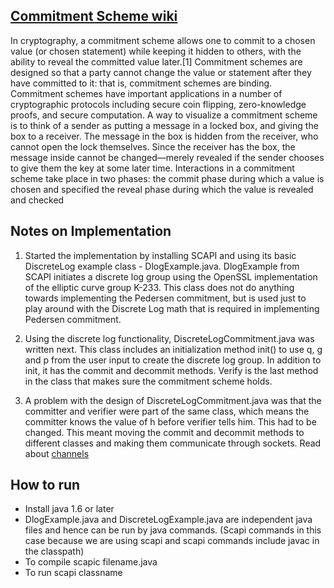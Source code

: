 ## [Commitment Scheme wiki](https://en.wikipedia.org/wiki/Commitment_scheme)
In cryptography, a commitment scheme allows one to commit to a chosen value (or chosen statement) while keeping it hidden to others, with the ability to reveal the committed value later.[1] Commitment schemes are designed so that a party cannot change the value or statement after they have committed to it: that is, commitment schemes are binding. Commitment schemes have important applications in a number of cryptographic protocols including secure coin flipping, zero-knowledge proofs, and secure computation.
A way to visualize a commitment scheme is to think of a sender as putting a message in a locked box, and giving the box to a receiver. The message in the box is hidden from the receiver, who cannot open the lock themselves. Since the receiver has the box, the message inside cannot be changed—merely revealed if the sender chooses to give them the key at some later time.
Interactions in a commitment scheme take place in two phases:
the commit phase during which a value is chosen and specified
the reveal phase during which the value is revealed and checked

## Notes on Implementation

1. Started the implementation by installing SCAPI and using its basic DiscreteLog example class - DlogExample.java. DlogExample from SCAPI initiates a discrete log group using the OpenSSL implementation of the elliptic curve group K-233. This class does not do anything towards implementing the Pedersen commitment, but is used just to play around with the Discrete Log math that is required in implementing Pedersen commitment. 

2. Using the discrete log functionality, DiscreteLogCommitment.java was written next. This class includes an initialization method init() to use q, g and p from the user input to create the discrete log group. In addition to init, it has the commit and decommit methods. Verify is the last method in the class that makes sure the commitment scheme holds. 

3. A problem with the design of DiscreteLogCommitment.java was that the committer and verifier were part of the same class, which means the committer knows the value of h before verifier tells him. This had to be changed. This meant moving the commit and decommit methods to different classes and making them communicate through sockets. Read about [channels](https://github.com/devanharikumar89/crypto/tree/master/3channel) 


## How to run

* Install java 1.6 or later
* DlogExample.java and DiscreteLogExample.java are independent java files and hence can be run by java commands. (Scapi commands in this case because we are using scapi and scapi commands include javac in the classpath) 
* To compile scapic filename.java
* To run scapi classname
